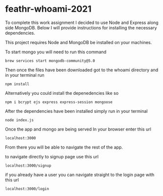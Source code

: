 # feathr-whoami-2021

To complete this work assignment I decided to use Node and Express along side MongoDB. Below I will provide instructions for installing the necessary dependencies.

This project requires Node and MongoDB be installed on your machines.

To start mongo you will need to run this command

`brew services start mongodb-community@5.0`

Then once the files have been downloaded got to the whoami directory and in your terminal run

`npm install`

Alternatively you could install the depenedencies like so

`npm i bcrypt ejs express express-session mongoose`

After the dependencies have been installed simply run in your terminal

`node index.js`

Once the app and mongo are being served
In your browser enter this url

`localhost:3000`

From there you will be able to navigate the rest of the app.

to navigate directly to signup page use this url

`localhost:3000/signup`

if you already have a user you can navigate straight to the login page with this url

`localhost:3000/login`
